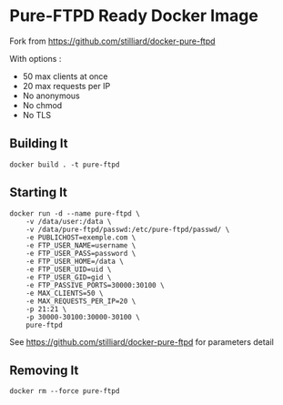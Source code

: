 # Pure-FTPD Ready Docker Image

Fork from https://github.com/stilliard/docker-pure-ftpd

With options :

- 50 max clients at once    
- 20 max requests per IP
- No anonymous
- No chmod
- No TLS

## Building It

    docker build . -t pure-ftpd

## Starting It

    docker run -d --name pure-ftpd \
        -v /data/user:/data \
        -v /data/pure-ftpd/passwd:/etc/pure-ftpd/passwd/ \
        -e PUBLICHOST=exemple.com \
        -e FTP_USER_NAME=username \
        -e FTP_USER_PASS=password \
        -e FTP_USER_HOME=/data \
        -e FTP_USER_UID=uid \
        -e FTP_USER_GID=gid \
        -e FTP_PASSIVE_PORTS=30000:30100 \
        -e MAX_CLIENTS=50 \
        -e MAX_REQUESTS_PER_IP=20 \
        -p 21:21 \
        -p 30000-30100:30000-30100 \
        pure-ftpd

See https://github.com/stilliard/docker-pure-ftpd for parameters detail

## Removing It

    docker rm --force pure-ftpd